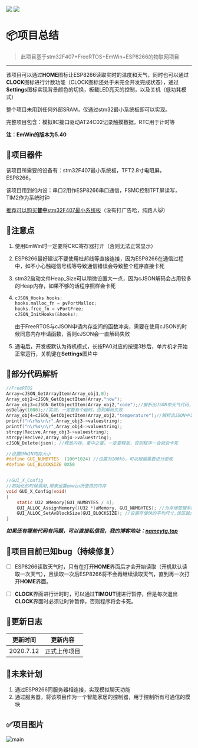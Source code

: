 [![](https://img.shields.io/github/stars/name-longming/EmWin-SmallPhone.svg?style=social&label=Star)](https://github.com/name-longming/EmWin-SmallPhone)
[![](https://img.shields.io/github/forks/qiubaiying/EmWin-SmallPhone.svg?style=social&label=Fork)](https://github.com/name-longming/EmWin-SmallPhone)

# 📦项目总结

> 此项目基于stm32F407+FreeRTOS+EmWin+ESP8266的物联网项目

---

该项目可以通过**HOME**图标让ESP8266读取实时的温度和天气，同时也可以通过**CLOCK**图标进行计数功能（CLOCK图标还处于未完全开发完成状态），通过**Settings**图标实现背景颜色的切换，板载LED亮灭的控制，以及关机（低功耗模式）

整个项目未用到任何外部SRAM，仅通过stm32最小系统板即可以实现。<!--将stm32的资源合理运用，让DIY更加简单-->

完整项目包含：模拟IIC接口驱动AT24C02记录触摸数据，RTC用于计时等

**注：EmWin的版本为5.40**



## 🔨项目器件

该项目所需要的设备有：stm32F407最小系统板，TFT2.8寸电阻屏，ESP8266。

该项目用到的内设：串口2用作ESP8266串口通信，FSMC控制TFT屏读写，TIM2作为系统时钟<!--具体可根据项目中cubemx来配置-->

<u>推荐可以购买**普中**stm32F407最小系统板</u>（没有打广告哈，纯路人😺）



## 📄注意点

1. 使用EmWin时一定要将CRC寄存器打开（否则无法正常显示）

2. ESP8266最好建议不要使用杜邦线等直接连接，因为ESP8266在通信过程中，如不小心触碰信号线等导致通信错误会导致整个程序直接卡死

3. stm32启动文件Heap_Size可以稍微设置大一点，因为cJSON解码会占用较多的Heap内存，如果不够的话程序照样会卡死

4. ```c
   cJSON_Hooks hooks;
   hooks.malloc_fn = pvPortMalloc;
   hooks.free_fn = vPortFree;
   cJSON_InitHooks(&hooks); 
   ```

   由于FreeRTOS与cJSON申请内存空间的函数冲突，需要在使用cJSON的时候同意内存申请函数，否则cJSON会一直解码失败

5. 通电后，开发板默认为待机模式，长按PA0对应的按键3秒后，单片机才开始正常运行，关机键在**Settings**图片中



## 📄部分代码解析

```c
//FreeRTOS
Array=cJSON_GetArrayItem(Array_obj1,0);
Array_obj2=cJSON_GetObjectItem(Array,"now");		
Array_obj3=cJSON_GetObjectItem(Array_obj2,"code");//解析出JSON中天气代码，如0->晴
osDelay(1000);//实测，一定要有个延时，否则解码失败
Array_obj4=cJSON_GetObjectItem(Array_obj2,"temperature");//解析出JSON中温度，注：温度以字符串形式解析出来
printf("n\r%s\n\r",Array_obj3->valuestring);
printf("n\r%s\n\r",Array_obj4->valuestring);
strcpy(Recive,Array_obj3->valuestring);
strcpy(Recive2,Array_obj4->valuestring);
cJSON_Delete(json);	//释放内存，重中之重，一定要释放，否则程序一会就会卡死
```

```c
//设置EMWIN内存大小
#define GUI_NUMBYTES  (100*1024) //设置为100kb，可以根据需要进行更改
#define GUI_BLOCKSIZE 0X50


//GUI_X_Config
//初始化的时候调用,用来设置emwin所使用的内存
void GUI_X_Config(void)
{
	static U32 aMemory[GUI_NUMBYTES / 4];
	GUI_ALLOC_AssignMemory((U32 *)aMemory, GUI_NUMBYTES); //为存储管理系统分配一个存储块
	GUI_ALLOC_SetAvBlockSize(GUI_BLOCKSIZE); //设置存储快的平均尺寸,该区越大,可用的存储快数量越少
}
```



***如果还有哪些代码有问题，可以直接私信我，我的博客地址：[nameytg.top](http://nameytg.top)***



## 📄项目目前已知bug（持续修复）

- [ ] ESP8266读取天气时，只有在打开**HOME**界面后才会开始读取（开机默认读取一次天气），且读取一次后ESP8266将不会再继续读取天气，直到再一次打开**HOME**界面。
- [ ] **CLOCK**界面进行计时时，可以通过**TIMOUT**键进行暂停，但是每次退出**CLOCK**界面时必须让时钟暂停，否则程序将会卡死。



## 📄更新日志

| 更新时间  |   更新内容   |
| :-------: | :----------: |
| 2020.7.12 | 正式上传项目 |



## 📄未来计划

1. 通过ESP8266同服务器相连接，实现模拟聊天功能
2. 通过服务器，将该项目作为一个智能家居的控制器，用于控制所有可通信的模块



## ✅项目图片


![main](https://img-blog.csdnimg.cn/20200712140057942.png?x-oss-process=image/watermark,type_ZmFuZ3poZW5naGVpdGk,shadow_10,text_aHR0cHM6Ly9ibG9nLmNzZG4ubmV0L25hbWVfbG9uZ21pbmc=,size_16,color_FFFFFF,t_70)